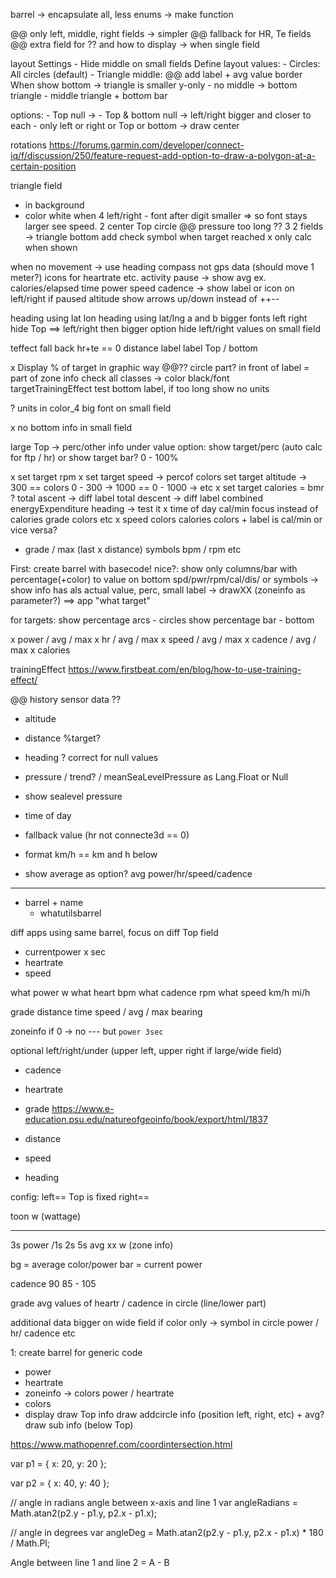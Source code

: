 barrel
-> encapsulate all, less enums -> make function

@@ only left, middle, right fields -> simpler
@@ fallback for HR, Te fields
@@ extra field for ?? and how to display -> when single field

layout
Settings
    - Hide middle on small fields
Define layout values:
    - Circles: All circles (default)
    - Triangle middle: @@ add label + avg value border
        When show bottom -> triangle is smaller y-only 
        - no middle -> bottom triangle
        - middle triangle + bottom bar

options:
    - Top null -> 
    - Top & bottom null -> left/right bigger and closer to each
    - only left or right or Top or bottom -> draw center


rotations 
https://forums.garmin.com/developer/connect-iq/f/discussion/250/feature-request-add-option-to-draw-a-polygon-at-a-certain-position

triangle field
- in background
- color white when 
4 left/right - font after digit smaller => so font stays larger see speed.
2 center Top circle @@ pressure too long ??
3 2 fields -> triangle bottom
add check symbol when target reached
x only calc when shown

when no movement -> use heading compass not gps data (should move 1 meter?)
icons for heartrate etc.
activity pause -> show avg ex. calories/elapsed time
    power
    speed
    cadence
    -> show label or icon on left/right if paused
altitude show arrows up/down instead of ++--    

heading using lat lon
heading using lat/lng a and b 
bigger fonts left right
hide Top ==> left/right then bigger
option hide left/right values on small field

teffect fall back hr+te == 0
distance label
label Top / bottom

x Display % of target in graphic way @@?? circle part? in front of label
= part of zone info check all classes -> color black/font  
targetTrainingEffect test
    bottom label, if too long show no units

? units in color_4 big font on small field

x no bottom info in small field

large Top -> perc/other info under value
option: show target/perc (auto calc for ftp / hr)
    or show target bar? 0 - 100%


x set target rpm
x set target speed -> percof colors
set target altitude 
    -> 300 == colors 0 - 300
    -> 1000 == 0 - 1000
    -> etc
x set target calories = bmr ?
total ascent -> diff label total descent -> diff label combined
energyExpenditure 
heading -> test it
x time of day
cal/min focus instead of calories
grade colors etc 
x speed colors
calories colors + label is cal/min or vice versa?
- grade / max (last x distance)
symbols bpm / rpm etc

First: create barrel with basecode!
nice?: show only columns/bar with percentage(+color) to value on bottom 
spd/pwr/rpm/cal/dis/ or symbols
-> show info has als actual value, perc, small label
-> drawXX (zoneinfo as parameter?)
==> app "what target" 

for targets:
show percentage arcs - circles
show percentage bar - bottom

x power / avg / max
x hr / avg / max
x speed / avg / max
x cadence / avg / max
x calories 

trainingEffect  https://www.firstbeat.com/en/blog/how-to-use-training-effect/

@@ history sensor data ??


- altitude 
- distance %target?

- heading ? correct for null values
- pressure / trend? /  meanSeaLevelPressure as Lang.Float or Null 
- show sealevel pressure
- time of day

- fallback value (hr not connecte3d == 0)
- format km/h == km and h below
- show average as option? avg power/hr/speed/cadence
 -----


- barrel + name
    - whatutilsbarrel

diff apps using same barrel, focus on diff Top field
- currentpower x sec
- heartrate
- speed

what power w
what heart bpm
what cadence rpm
what speed km/h mi/h

grade
distance
time
speed / avg / max 
bearing

zoneinfo
if 0 -> no --- but `power 3sec`


optional left/right/under (upper left, upper right if large/wide field)
- cadence
- heartrate

- grade https://www.e-education.psu.edu/natureofgeoinfo/book/export/html/1837
- distance

- speed
- heading

config: 
    left==<list>
    Top is fixed
    right==<list>


toon w (wattage)

----------------
3s power /1s 2s 5s avg
xx w
(zone info)

bg = average color/power
bar = current power


cadence 
90 
85 - 105

grade
avg values of heartr / cadence  in circle (line/lower part)


additional data bigger on wide field
if color only -> symbol in circle power / hr/ cadence etc

1: create barrel for generic code
- power 
- heartrate
- zoneinfo -> colors power / heartrate
- colors
- display
    draw Top info
    draw addcircle info (position left, right, etc) + avg?
    draw sub info (below Top)


https://www.mathopenref.com/coordintersection.html

var p1 = {
	x: 20,
	y: 20
};

var p2 = {
	x: 40,
	y: 40
};

// angle in radians angle between x-axis and line 1
var angleRadians = Math.atan2(p2.y - p1.y, p2.x - p1.x);

// angle in degrees
var angleDeg = Math.atan2(p2.y - p1.y, p2.x - p1.x) * 180 / Math.PI;

Angle between line 1 and line 2 = A - B